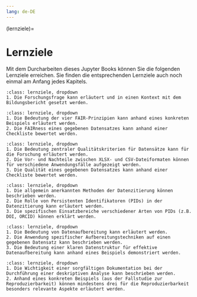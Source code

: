 ```yaml
---
lang: de-DE
---
```


(lernziele)=
# Lernziele


Mit dem Durcharbeiten dieses Jupyter Books können Sie die folgenden Lernziele erreichen. Sie finden die entsprechenden Lernziele auch noch einmal am Anfang jedes Kapitels.  


```{admonition} [Lernziel: Forschungsfrage](Datenbasis)
:class: lernziele, dropdown
1. Die Forschungsfrage kann erläutert und in einen Kontext mit dem Bildungsbericht gesetzt werden.
``` 

```{admonition} [Lernziel: Grundsätze des Datenmanagements](Datennachnutzung)
:class: lernziele, dropdown
1. Die Bedeutung der vier FAIR-Prinzipien kann anhand eines konkreten Beispiels erläutert werden.
2. Die FAIRness eines gegebenen Datensatzes kann anhand einer Checkliste bewertet werden.
```  

```{admonition} [Lernziel: Sicherstellen der Qualität von Datensätzen](Qualitätsbewertung)
:class: lernziele, dropdown
1. Die Bedeutung zentraler Qualitätskriterien für Datensätze kann für die Forschung erläutert werden.
2. Die Vor- und Nachteile zwischen XLSX- und CSV-Dateiformaten können für verschiedene Anwendungsfälle aufgezeigt werden.
3. Die Qualität eines gegebenen Datensatzes kann anhand einer Checkliste bewertet werden.
```  

```{admonition} [Lernziel: Datenzitierung und PID](Identifikatoren)
:class: lernziele, dropdown
1. Die allgemein anerkannten Methoden der Datenzitierung können beschrieben werden. 
2. Die Rolle von Persistenten Identifikatoren (PIDs) in der Datenzitierung kann erläutert werden. 
3. Die spezifischen Einsatzbereiche verschiedener Arten von PIDs (z.B. DOI, ORCID) können erklärt werden.
```  

```{admonition} [Lernziel: Datenaufbereitung und -strukturierung](Datenmanipulation)
:class: lernziele, dropdown 
1. Die Bedeutung von Datenaufbereitung kann erläutert werden.
2. Die Anwendung spezifischer Aufbereitungstechniken auf einen gegebenen Datensatz kann beschrieben werden.
3. Die Bedeutung einer klaren Datenstruktur für effektive Datenaufbereitung kann anhand eines Beispiels demonstriert werden.
```  

```{admonition} [Lernziel: Datenanalyse und -reproduzierbarkeit](Datenmanipulation2)
:class: lernziele, dropdown
1. Die Wichtigkeit einer sorgfältigen Dokumentation bei der Durchführung einer deskriptiven Analyse kann beschrieben werden.
2. Anhand eines konkreten Beispiels (aus der Fallstudie zur Reproduzierbarkeit) können mindestens drei für die Reproduzierbarkeit besonders relevante Aspekte erläutert werden.
```

